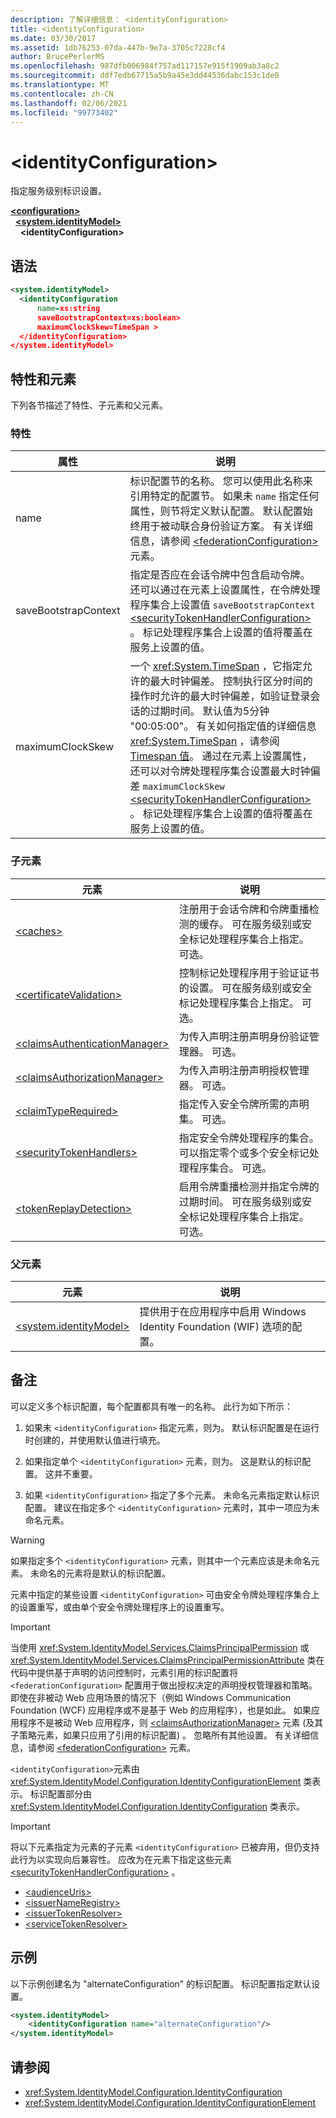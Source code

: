 ```yaml
---
description: 了解详细信息： <identityConfiguration>
title: <identityConfiguration>
ms.date: 03/30/2017
ms.assetid: 1db76253-07da-447b-9e7a-3705c7228cf4
author: BrucePerlerMS
ms.openlocfilehash: 987dfb006984f757ad117157e915f1909ab3a8c2
ms.sourcegitcommit: ddf7edb67715a5b9a45e3dd44536dabc153c1de0
ms.translationtype: MT
ms.contentlocale: zh-CN
ms.lasthandoff: 02/06/2021
ms.locfileid: "99773402"
---
```

# \<identityConfiguration>

指定服务级别标识设置。

[**\<configuration>**](../configuration-element.md)\
&nbsp;&nbsp;[**\<system.identityModel>**](system-identitymodel.md)\
&nbsp;&nbsp;&nbsp;&nbsp;**\<identityConfiguration>**  

## <a name="syntax"></a>语法

```xml
<system.identityModel>
  <identityConfiguration
      name=xs:string
      saveBootstrapContext=xs:boolean>
      maximumClockSkew=TimeSpan >
  </identityConfiguration>
</system.identityModel>
```

## <a name="attributes-and-elements"></a>特性和元素

下列各节描述了特性、子元素和父元素。

### <a name="attributes"></a>特性

|属性|说明|
|---------------|-----------------|
|name|标识配置节的名称。 您可以使用此名称来引用特定的配置节。 如果未 `name` 指定任何属性，则节将定义默认配置。 默认配置始终用于被动联合身份验证方案。 有关详细信息，请参阅 [\<federationConfiguration>](federationconfiguration.md) 元素。|
|saveBootstrapContext|指定是否应在会话令牌中包含启动令牌。 还可以通过在元素上设置属性，在令牌处理程序集合上设置值 `saveBootstrapContext` [\<securityTokenHandlerConfiguration>](securitytokenhandlerconfiguration.md) 。 标记处理程序集合上设置的值将覆盖在服务上设置的值。|
|maximumClockSkew|一个 <xref:System.TimeSpan> ，它指定允许的最大时钟偏差。 控制执行区分时间的操作时允许的最大时钟偏差，如验证登录会话的过期时间。 默认值为5分钟 "00:05:00"。 有关如何指定值的详细信息 <xref:System.TimeSpan> ，请参阅 [Timespan 值](../windows-workflow-foundation/index.md)。 通过在元素上设置属性，还可以对令牌处理程序集合设置最大时钟偏差 `maximumClockSkew` [\<securityTokenHandlerConfiguration>](securitytokenhandlerconfiguration.md) 。 标记处理程序集合上设置的值将覆盖在服务上设置的值。|

### <a name="child-elements"></a>子元素

|元素|说明|
|-------------|-----------------|
|[\<caches>](caches.md)|注册用于会话令牌和令牌重播检测的缓存。 可在服务级别或安全标记处理程序集合上指定。 可选。|
|[\<certificateValidation>](certificatevalidation.md)|控制标记处理程序用于验证证书的设置。 可在服务级别或安全标记处理程序集合上指定。 可选。|
|[\<claimsAuthenticationManager>](claimsauthenticationmanager.md)|为传入声明注册声明身份验证管理器。 可选。|
|[\<claimsAuthorizationManager>](claimsauthorizationmanager.md)|为传入声明注册声明授权管理器。 可选。|
|[\<claimTypeRequired>](claimtyperequired.md)|指定传入安全令牌所需的声明集。 可选。|
|[\<securityTokenHandlers>](securitytokenhandlers.md)|指定安全令牌处理程序的集合。 可以指定零个或多个安全标记处理程序集合。 可选。|
|[\<tokenReplayDetection>](tokenreplaydetection.md)|启用令牌重播检测并指定令牌的过期时间。 可在服务级别或安全标记处理程序集合上指定。 可选。|

### <a name="parent-elements"></a>父元素

|元素|说明|
|-------------|-----------------|
|[\<system.identityModel>](system-identitymodel.md)|提供用于在应用程序中启用 Windows Identity Foundation (WIF) 选项的配置。|

## <a name="remarks"></a>备注

可以定义多个标识配置，每个配置都具有唯一的名称。 此行为如下所示：

1. 如果未 `<identityConfiguration>` 指定元素，则为。 默认标识配置是在运行时创建的，并使用默认值进行填充。

2. 如果指定单个 `<identityConfiguration>` 元素，则为。 这是默认的标识配置。 这并不重要。

3. 如果 `<identityConfiguration>` 指定了多个元素。 未命名元素指定默认标识配置。 建议在指定多个 `<identityConfiguration>` 元素时，其中一项应为未命名元素。

> [!WARNING]
> 如果指定多个 `<identityConfiguration>` 元素，则其中一个元素应该是未命名元素。 未命名的元素将是默认的标识配置。

 元素中指定的某些设置 `<identityConfiguration>` 可由安全令牌处理程序集合上的设置重写，或由单个安全令牌处理程序上的设置重写。

> [!IMPORTANT]
> 当使用 <xref:System.IdentityModel.Services.ClaimsPrincipalPermission> 或 <xref:System.IdentityModel.Services.ClaimsPrincipalPermissionAttribute> 类在代码中提供基于声明的访问控制时，元素引用的标识配置将 `<federationConfiguration>` 配置用于做出授权决定的声明授权管理器和策略。 即使在非被动 Web 应用场景的情况下（例如 Windows Communication Foundation (WCF) 应用程序或不是基于 Web 的应用程序），也是如此。 如果应用程序不是被动 Web 应用程序，则 [\<claimsAuthorizationManager>](claimsauthorizationmanager.md) 元素 (及其子策略元素，如果只应用了引用的标识配置) 。 忽略所有其他设置。 有关详细信息，请参阅 [\<federationConfiguration>](federationconfiguration.md) 元素。

`<identityConfiguration>`元素由 <xref:System.IdentityModel.Configuration.IdentityConfigurationElement> 类表示。 标识配置部分由 <xref:System.IdentityModel.Configuration.IdentityConfiguration> 类表示。

> [!IMPORTANT]
> 将以下元素指定为元素的子元素 `<identityConfiguration>` 已被弃用，但仍支持此行为以实现向后兼容性。 应改为在元素下指定这些元素 [\<securityTokenHandlerConfiguration>](securitytokenhandlerconfiguration.md) 。
>
> - [\<audienceUris>](audienceuris.md)
> - [\<issuerNameRegistry>](issuernameregistry.md)
> - [\<issuerTokenResolver>](issuertokenresolver.md)
> - [\<serviceTokenResolver>](servicetokenresolver.md)

## <a name="example"></a>示例

以下示例创建名为 "alternateConfiguration" 的标识配置。 标识配置指定默认设置。

```xml
<system.identityModel>
    <identityConfiguration name="alternateConfiguration"/>
</system.identityModel>
```

## <a name="see-also"></a>请参阅

- <xref:System.IdentityModel.Configuration.IdentityConfiguration>
- <xref:System.IdentityModel.Configuration.IdentityConfigurationElement>
